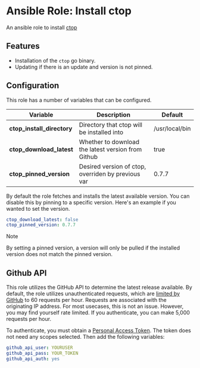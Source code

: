 # Ansible Role: Install ctop

An ansible role to install [ctop](https://github.com/bcicen/ctop)

## Features

- Installation of the `ctop` go binary.
- Updating if there is an update and version is not pinned.

## Configuration

This role has a number of variables that can be configured.

| Variable                      | Description                                              | Default           |
| ----------------------------- | -------------------------------------------------------- | ----------------- |
| **ctop_install_directory**    | Directory that ctop will be installed into               | /usr/local/bin    |
| **ctop_download_latest**      | Whether to download the latest version from Github       | true              |
| **ctop_pinned_version**       | Desired version of ctop, overriden by previous var       | 0.7.7             |

By default the role fetches and installs the latest available version.  You can disable this by pinning to a specific version.  Here's an example if you wanted to set the version.

```yaml
ctop_download_latest: false
ctop_pinned_version: 0.7.7
```

>[!NOTE]
>By setting a pinned version, a version will only be pulled if the installed version does not match the pinned version.

## Github API

This role utilizes the GitHub API to determine the latest release available.  By default, the role utilizes unauthenticated requests, which are [limited by GitHub](https://docs.github.com/en/rest/overview/resources-in-the-rest-api#rate-limiting) to 60 requests per hour.  Requests are associated with the originating IP address.  For most usecases, this is not an issue.  However, you may find yourself rate limited.  If you authenticate, you can make 5,000 requests per hour.

To authenticate, you must obtain a [Personal Access Token](https://github.com/settings/tokens/new).  The token does not need any scopes selected.  Then add the following variables:

```yaml
github_api_user: YOURUSER
github_api_pass: YOUR_TOKEN
github_api_auth: yes
```
